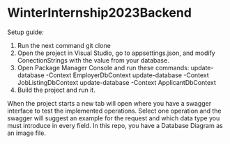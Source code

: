 # WinterInternship2023Backend
Setup guide:
1.	Run the next command git clone
2. Open the project in Visual Studio, go to appsettings.json, and modify ConectionStrings with the value from your database.
3. Open Package Manager Console and run these commands:
  update-database -Context EmployerDbContext
  update-database -Context JobListingDbContext
  update-database -Context ApplicantDbContext
4. Build the project and run it.


When the project starts a new tab will open where you have a swagger interface to test the implemented operations. Select one operation and the swagger will suggest an example for the request and which data type you must introduce in every field.
In this repo, you have a Database Diagram as an image file.
